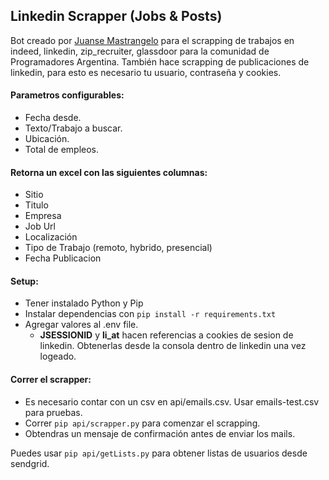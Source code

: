 ## Linkedin Scrapper (Jobs & Posts)


Bot creado por [Juanse Mastrangelo](https://github.com/JuanseMastrangelo) para el scrapping de trabajos en indeed, linkedin, zip_recruiter, glassdoor para la comunidad de Programadores Argentina. También hace scrapping de publicaciones de linkedin, para esto es necesario tu usuario, contraseña y cookies.

#### Parametros configurables:
- Fecha desde.
- Texto/Trabajo a buscar.
- Ubicación.
- Total de empleos.

#### Retorna un excel con las siguientes columnas:
- Sitio
- Titulo
- Empresa
- Job Url
- Localización
- Tipo de Trabajo (remoto, hybrido, presencial)
- Fecha Publicacion


#### Setup:
- Tener instalado Python y Pip
- Instalar dependencias con ```pip install -r requirements.txt```
- Agregar valores al .env file. 
  - **JSESSIONID** y **li_at** hacen referencias a cookies de sesion de linkedin. Obtenerlas desde la consola dentro de linkedin una vez logeado.

#### Correr el scrapper:
- Es necesario contar con un csv en api/emails.csv. Usar emails-test.csv para pruebas.
- Correr ```pip api/scrapper.py``` para comenzar el scrapping.
- Obtendras un mensaje de confirmación antes de enviar los mails.


Puedes usar ```pip api/getLists.py``` para obtener listas de usuarios desde sendgrid.